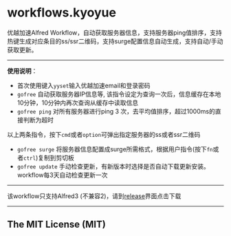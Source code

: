 # workflows.kyoyue
优越加速Alfred Workflow，自动获取服务器信息，支持服务器ping值排序，支持热键生成对应条目的ss/ssr二维码，支持surge配置信息自动生成，支持自动/手动获取更新。

------------------

**使用说明**：
- 首次使用键入`yyset`输入优越加速email和登录密码
- `gofree`  自动获取服务器IP信息等, 该指令设定为查询一次后，信息缓存在本地10分钟，10分钟内再次查询从缓存中读取信息
- `gofree ping` 对所有服务器进行ping 3 次，去平均值排序，超过1000ms的直接判断为超时

以上两条指令，按下`cmd`或者`option`可弹出指定服务器的ss或者ssr二维码

- `gofree surge` 将服务器信息配置成surge所需格式，根据用户指令(按下`fn`或者`ctrl`)复制到剪切板
- `gofree update` 手动检查更新，有新版本时选择是否自动下载更新安装。workflow每3天自动检查更新一次

-----

该workflow只支持Alfred3 (不兼容2)，请到[release](https://github.com/wizyoung/workflows.kyoyue/releases)界面点击下载

-----

## The MIT License (MIT)



